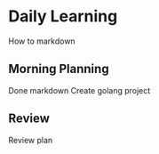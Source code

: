 # Daily Learning
How to markdown

## Morning Planning 
Done markdown
Create golang project

## Review
Review plan
